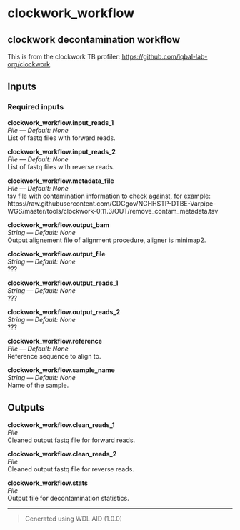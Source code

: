 # clockwork_workflow
## clockwork decontamination workflow 
 This is from the clockwork TB profiler: https://github.com/iqbal-lab-org/clockwork.

## Inputs

### Required inputs
<p name="clockwork_workflow.input_reads_1">
        <b>clockwork_workflow.input_reads_1</b><br />
        <i>File &mdash; Default: None</i><br />
        List of fastq files with forward reads.
</p>
<p name="clockwork_workflow.input_reads_2">
        <b>clockwork_workflow.input_reads_2</b><br />
        <i>File &mdash; Default: None</i><br />
        List of fastq files with reverse reads.
</p>
<p name="clockwork_workflow.metadata_file">
        <b>clockwork_workflow.metadata_file</b><br />
        <i>File &mdash; Default: None</i><br />
        tsv file with contamination information to check against, for example: 
 https://raw.githubusercontent.com/CDCgov/NCHHSTP-DTBE-Varpipe-WGS/master/tools/clockwork-0.11.3/OUT/remove_contam_metadata.tsv
</p>
<p name="clockwork_workflow.output_bam">
        <b>clockwork_workflow.output_bam</b><br />
        <i>String &mdash; Default: None</i><br />
        Output alignement file of alignment procedure, aligner is minimap2.
</p>
<p name="clockwork_workflow.output_file">
        <b>clockwork_workflow.output_file</b><br />
        <i>String &mdash; Default: None</i><br />
        ???
</p>
<p name="clockwork_workflow.output_reads_1">
        <b>clockwork_workflow.output_reads_1</b><br />
        <i>String &mdash; Default: None</i><br />
        ???
</p>
<p name="clockwork_workflow.output_reads_2">
        <b>clockwork_workflow.output_reads_2</b><br />
        <i>String &mdash; Default: None</i><br />
        ???
</p>
<p name="clockwork_workflow.reference">
        <b>clockwork_workflow.reference</b><br />
        <i>File &mdash; Default: None</i><br />
        Reference sequence to align to.
</p>
<p name="clockwork_workflow.sample_name">
        <b>clockwork_workflow.sample_name</b><br />
        <i>String &mdash; Default: None</i><br />
        Name of the sample.
</p>

## Outputs
<p name="clockwork_workflow.clean_reads_1">
        <b>clockwork_workflow.clean_reads_1</b><br />
        <i>File</i><br />
        Cleaned output fastq file for forward reads.
</p>
<p name="clockwork_workflow.clean_reads_2">
        <b>clockwork_workflow.clean_reads_2</b><br />
        <i>File</i><br />
        Cleaned output fastq file for reverse reads.
</p>
<p name="clockwork_workflow.stats">
        <b>clockwork_workflow.stats</b><br />
        <i>File</i><br />
        Output file for decontamination statistics.
</p>

<hr />

> Generated using WDL AID (1.0.0)
